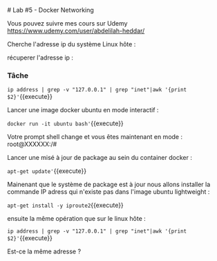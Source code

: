 # Lab #5 - Docker Networking

Vous pouvez suivre mes cours sur Udemy
https://www.udemy.com/user/abdelilah-heddar/

Cherche l'adresse ip du système Linux hôte :

récuperer l'adresse ip :

### Tâche

`ip address | grep -v "127.0.0.1" | grep "inet"|awk '{print $2}'`{{execute}}

Lancer une image docker ubuntu en mode interactif :

`docker run -it ubuntu bash'`{{execute}}

Votre prompt shell change et vous êtes maintenant en mode :
root@XXXXXX:/#

Lancer une misé à jour de package au sein du container docker :

`apt-get update'`{{execute}}

Mainenant que le système de package est à jour nous allons installer la commande IP adress qui n'existe pas dans l'image ubuntu lightweight :

`apt-get install -y iproute2`{{execute}}

ensuite la même opération que sur le linux hôte :

`ip address | grep -v "127.0.0.1" | grep "inet"|awk '{print $2}'`{{execute}}

Est-ce la même adresse ?
